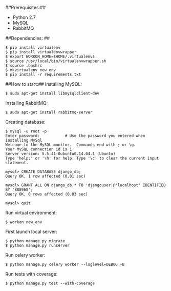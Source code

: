 ##Prerequisites:##
- Python 2.7
- MySQL
- RabbitMQ

##Dependencies: ##
``` 
$ pip install virtualenv 
$ pip install virtualenvwrapper 
$ export WORKON_HOME=$HOME/.virtualenvs
$ source /usr/local/bin/virtualenvwrapper.sh
$ source .bashrc
$ mkvirtualenv new_env 
$ pip install -r requirements.txt 
```
##How to start:##
Installing MySQL:
```
$ sudo apt-get install libmysqlclient-dev
```
Installing RabbitMQ:
```
$ sudo apt-get install rabbitmq-server
```
Creating database:
``` 
$ mysql -u root -p
Enter password:           # Use the password you entered when installing MySql
Welcome to the MySQL monitor.  Commands end with ; or \g.
Your MySQL connection id is 1
Server version: 5.5.41-0ubuntu0.14.04.1 (Ubuntu)
Type 'help;' or '\h' for help. Type '\c' to clear the current input statement.

mysql> CREATE DATABASE django_db;
Query OK, 1 row affected (0.01 sec)

mysql> GRANT ALL ON django_db.* TO 'djangouser'@'localhost' IDENTIFIED BY '888968';
Query OK, 0 rows affected (0.03 sec)

mysql> quit
```
Run virtual environment:
```
$ workon new_env
```
First launch local server:
```
$ python manage.py migrate
$ python manage.py runserver
```
Run celery worker:
```
$ python manage.py celery worker --loglevel=DEBUG -B
```
Run tests with coverage:
```
$ python manage.py test --with-coverage
```
